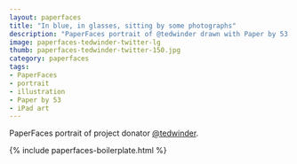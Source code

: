 ```yaml
---
layout: paperfaces
title: "In blue, in glasses, sitting by some photographs"
description: "PaperFaces portrait of @tedwinder drawn with Paper by 53 on an iPad."
image: paperfaces-tedwinder-twitter-lg
thumb: paperfaces-tedwinder-twitter-150.jpg
category: paperfaces
tags: 
- PaperFaces
- portrait
- illustration
- Paper by 53
- iPad art
---
```


PaperFaces portrait of project donator [@tedwinder](http://twitter.com/tedwinder).

{% include paperfaces-boilerplate.html %}